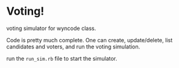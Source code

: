 # Voting!

voting simulator for wyncode class.

Code is pretty much complete. One can create, update/delete, list candidates and
voters, and run the voting simulation.

run the `run_sim.rb` file to start the simulator.
